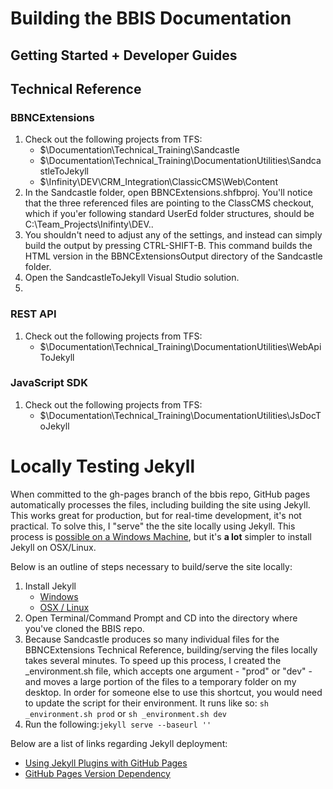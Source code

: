 <h1>Building the BBIS Documentation</h1>

<h2>Getting Started + Developer Guides</h2>

<h2>Technical Reference</h2>

<h3>BBNCExtensions</h3>
<ol>
  <li>
    Check out the following projects from TFS:
    <ul>
      <li>$\Documentation\Technical_Training\Sandcastle</li>
      <li>$\Documentation\Technical_Training\DocumentationUtilities\SandcastleToJekyll</li>
      <li>$\Infinity\DEV\CRM_Integration\ClassicCMS\Web\Content</li>
    </ul>
  </li>
  <li>In the Sandcastle folder, open BBNCExtensions.shfbproj.  You'll notice that the three referenced files are pointing to the ClassCMS checkout, which if you'er following standard UserEd folder structures, should be C:\Team_Projects\Inifinty\DEV..</li>
  <li>You shouldn't need to adjust any of the settings, and instead can simply build the output by pressing CTRL-SHIFT-B.  This command builds the HTML version in the BBNCExtensionsOutput directory of the Sandcastle folder.</li>
  <li>Open the SandcastleToJekyll Visual Studio solution.</li>
  <li></li>
</ol>

<h3>REST API</h3>
<ol>
  <li>
    Check out the following projects from TFS:
    <ul>
      <li>$\Documentation\Technical_Training\DocumentationUtilities\WebApiToJekyll</li>
    </ul>
  </li>
</ol>

<h3>JavaScript SDK</h3>
<ol>
  <li>
    Check out the following projects from TFS:
    <ul>
      <li>$\Documentation\Technical_Training\DocumentationUtilities\JsDocToJekyll</li>
    </ul>
  </li>
</ol>

<h1>Locally Testing Jekyll</h1>

<p>When committed to the gh-pages branch of the bbis repo, GitHub pages automatically processes the files, including building the site using Jekyll.  This works great for production, but for real-time development, it's not practical.  To solve this, I "serve" the the site locally using Jekyll.  This process is <a href="http://jekyll-windows.juthilo.com" target="_blank">possible on a Windows Machine</a>, but it's <strong>a lot</strong> simpler to install Jekyll on OSX/Linux.</p>

<p>Below is an outline of steps necessary to build/serve the site locally:</p>

<ol>
  <li>
    Install Jekyll
    <ul>
      <li><a href="http://jekyll-windows.juthilo.com" target="_blank">Windows</a></li>
      <li><a href="http://jekyllrb.com/docs/installation/" target="_blank">OSX / Linux</a></li>
    </ul>
  </li>
  <li>Open Terminal/Command Prompt and CD into the directory where you've cloned the BBIS repo.</li>
  <li>Because Sandcastle produces so many individual files for the BBNCExtensions Technical Reference, building/serving the files locally takes several minutes.  To speed up this process, I created the _environment.sh file, which accepts one argument - "prod" or "dev" - and moves a large portion of the files to a temporary folder on my desktop.  In order for someone else to use this shortcut, you would need to update the script for their environment.  It runs like so: <code>sh _environment.sh prod</code> or <code>sh _environment.sh dev</code></li>
  <li>Run the following:<code>jekyll serve --baseurl ''</code></li>
</ol>

<p>Below are a list of links regarding Jekyll deployment:</p>

<ul>
  <li><a href="https://help.github.com/articles/using-jekyll-plugins-with-github-pages/" target="_blank">Using Jekyll Plugins with GitHub Pages</a></li>
  <li><a href="https://pages.github.com/versions/" target="_blank">GitHub Pages Version Dependency</a></li>
</ul>

